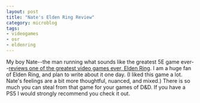 ```yaml
---
layout: post
title: "Nate's Elden Ring Review"
category: microblog
tags:
- videogames
- osr
- eldenring
---
```


My boy Nate--the man running what sounds like the greatest 5E game ever--[reviews one of the greatest video games ever, Elden Ring][1]. I am a huge fan of Elden Ring, and plan to write about it one day. (I liked this game a lot. Nate's feelings are a bit more thoughtful, nuanced, and mixed.) There is so much you can steal from that game for your games of D&D. If you have a PS5 I would strongly recommend you check it out. 

[1]: https://swampofmonsters.blogspot.com/2023/01/elden-ring.html
